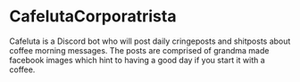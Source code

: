 # CafelutaCorporatrista

Cafeluta is a Discord bot who will post daily cringeposts and shitposts about coffee morning messages. The posts are comprised of grandma made facebook images which hint
to having a good day if you start it with a coffee.
